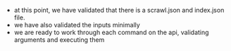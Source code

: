- at this point, we have validated that there is a scrawl.json and index.json file. 
- we have also validated the inputs minimally
- we are ready to work through each command on the api, validating arguments and executing them